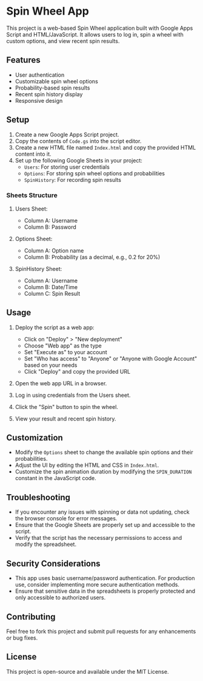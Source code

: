 # Spin Wheel App

This project is a web-based Spin Wheel application built with Google Apps Script and HTML/JavaScript. It allows users to log in, spin a wheel with custom options, and view recent spin results.

## Features

- User authentication
- Customizable spin wheel options
- Probability-based spin results
- Recent spin history display
- Responsive design

## Setup

1. Create a new Google Apps Script project.
2. Copy the contents of `Code.gs` into the script editor.
3. Create a new HTML file named `Index.html` and copy the provided HTML content into it.
4. Set up the following Google Sheets in your project:
   - `Users`: For storing user credentials
   - `Options`: For storing spin wheel options and probabilities
   - `SpinHistory`: For recording spin results

### Sheets Structure

1. Users Sheet:
   - Column A: Username
   - Column B: Password

2. Options Sheet:
   - Column A: Option name
   - Column B: Probability (as a decimal, e.g., 0.2 for 20%)

3. SpinHistory Sheet:
   - Column A: Username
   - Column B: Date/Time
   - Column C: Spin Result

## Usage

1. Deploy the script as a web app:
   - Click on "Deploy" > "New deployment"
   - Choose "Web app" as the type
   - Set "Execute as" to your account
   - Set "Who has access" to "Anyone" or "Anyone with Google Account" based on your needs
   - Click "Deploy" and copy the provided URL

2. Open the web app URL in a browser.

3. Log in using credentials from the Users sheet.

4. Click the "Spin" button to spin the wheel.

5. View your result and recent spin history.

## Customization

- Modify the `Options` sheet to change the available spin options and their probabilities.
- Adjust the UI by editing the HTML and CSS in `Index.html`.
- Customize the spin animation duration by modifying the `SPIN_DURATION` constant in the JavaScript code.

## Troubleshooting

- If you encounter any issues with spinning or data not updating, check the browser console for error messages.
- Ensure that the Google Sheets are properly set up and accessible to the script.
- Verify that the script has the necessary permissions to access and modify the spreadsheet.

## Security Considerations

- This app uses basic username/password authentication. For production use, consider implementing more secure authentication methods.
- Ensure that sensitive data in the spreadsheets is properly protected and only accessible to authorized users.

## Contributing

Feel free to fork this project and submit pull requests for any enhancements or bug fixes.

## License

This project is open-source and available under the MIT License.
